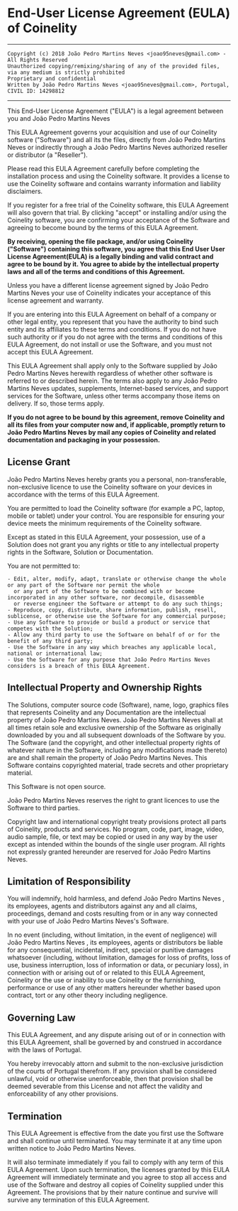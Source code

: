 # End-User License Agreement (EULA) of Coinelity

*****************************************************************************************************************

    Copyright (c) 2018 João Pedro Martins Neves <joao95neves@gmail.com> - All Rights Reserved
    Unauthorized copying/remixing/sharing of any of the provided files, via any medium is strictly prohibited
    Proprietary and confidential
    Written by João Pedro Martins Neves <joao95neves@gmail.com>, Portugal, CIVIL ID: 14298812

*****************************************************************************************************************

This End-User License Agreement ("EULA") is a legal agreement between you and João Pedro Martins Neves

This EULA Agreement governs your acquisition and use of our Coinelity software ("Software") and all its the files, directly from João Pedro Martins Neves or indirectly through a João Pedro Martins Neves authorized reseller or distributor (a "Reseller").

Please read this EULA Agreement carefully before completing the installation process and using the Coinelity software. It provides a license to use the Coinelity software and contains warranty information and liability disclaimers.

If you register for a free trial of the Coinelity software, this EULA Agreement will also govern that trial. By clicking "accept" or installing and/or using the Coinelity software, you are confirming your acceptance of the Software and agreeing to become bound by the terms of this EULA Agreement.

**By receiving, opening the file package, and/or using Coinelity ("Software") containing this software, you agree that this End User User License Agreement(EULA) is a legally binding and valid contract and agree to be bound by it. You agree to abide by the intellectual property laws and all of the terms and conditions of this Agreement.**

Unless you have a different license agreement signed by João Pedro Martins Neves your use of Coinelity indicates your acceptance of this license agreement and warranty.

If you are entering into this EULA Agreement on behalf of a company or other legal entity, you represent that you have the authority to bind such entity and its affiliates to these terms and conditions. If you do not have such authority or if you do not agree with the terms and conditions of this EULA Agreement, do not install or use the Software, and you must not accept this EULA Agreement.

This EULA Agreement shall apply only to the Software supplied by João Pedro Martins Neves herewith regardless of whether other software is referred to or described herein. The terms also apply to any João Pedro Martins Neves updates, supplements, Internet-based services, and support services for the Software, unless other terms accompany those items on delivery. If so, those terms apply.

**If you do not agree to be bound by this agreement, remove Coinelity and all its files from your computer now and, if applicable, promptly return to João Pedro Martins Neves by mail any copies of Coinelity and related documentation and packaging in your possession.**

## License Grant

João Pedro Martins Neves hereby grants you a personal, non-transferable, non-exclusive licence to use the Coinelity software on your devices in accordance with the terms of this EULA Agreement.

You are permitted to load the Coinelity software (for example a PC, laptop, mobile or tablet) under your control. You are responsible for ensuring your device meets the minimum requirements of the Coinelity software.

Except as stated in this EULA Agreement, your possession, use of a Solution does not grant you any rights or title to any intellectual property rights in the Software, Solution or Documentation.

You are not permitted to:

    - Edit, alter, modify, adapt, translate or otherwise change the whole or any part of the Software nor permit the whole
      or any part of the Software to be combined with or become incorporated in any other software, nor decompile, disassemble
      or reverse engineer the Software or attempt to do any such things;
    - Reproduce, copy, distribute, share information, publish, resell, sublicense, or otherwise use the Software for any commercial purpose;
    - Use any Software to provide or build a product or service that competes with the Solution;
    - Allow any third party to use the Software on behalf of or for the benefit of any third party;
    - Use the Software in any way which breaches any applicable local, national or international law;
    - Use the Software for any purpose that João Pedro Martins Neves considers is a breach of this EULA Agreement.

## Intellectual Property and Ownership Rights

The Solutions, computer source code (Software), name, logo, graphics files that represents Coinelity and any Documentation are the intellectual property of João Pedro Martins Neves. João Pedro Martins Neves shall at all times retain sole and exclusive ownership of the Software as originally downloaded by you and all subsequent downloads of the Software by you. The Software (and the copyright, and other intellectual property rights of whatever nature in the Software, including any modifications made thereto) are and shall remain the property of João Pedro Martins Neves. This Software contains copyrighted material, trade secrets and other proprietary material.

This Software is not open source.

João Pedro Martins Neves reserves the right to grant licences to use the Software to third parties.

Copyright law and international copyright treaty provisions protect all parts of Coinelity, products and services. No program, code, part, image, video, audio sample, file, or text may be copied or used in any way by the user except as intended within the bounds of the single user program. All rights not expressly granted hereunder are reserved for João Pedro Martins Neves.

## Limitation of Responsibility

You will indemnify, hold harmless, and defend João Pedro Martins Neves , its employees, agents and distributors against any and all claims, proceedings, demand and costs resulting from or in any way connected with your use of João Pedro Martins Neves's Software.

In no event (including, without limitation, in the event of negligence) will João Pedro Martins Neves , its employees, agents or distributors be liable for any consequential, incidental, indirect, special or punitive damages whatsoever (including, without limitation, damages for loss of profits, loss of use, business interruption, loss of information or data, or pecuniary loss), in connection with or arising out of or related to this EULA Agreement, Coinelity or the use or inability to use Coinelity or the furnishing, performance or use of any other matters hereunder whether based upon contract, tort or any other theory including negligence.

## Governing Law

This EULA Agreement, and any dispute arising out of or in connection with this EULA Agreement, shall be governed by and construed in accordance with the laws of Portugal.

You hereby irrevocably attorn and submit to the non-exclusive jurisdiction of the courts of Portugal therefrom. If any provision shall be considered unlawful, void or otherwise unenforceable, then that provision shall be deemed severable from this License and not affect the validity and enforceability of any other provisions.

## Termination

This EULA Agreement is effective from the date you first use the Software and shall continue until terminated. You may terminate it at any time upon written notice to João Pedro Martins Neves.

It will also terminate immediately if you fail to comply with any term of this EULA Agreement. Upon such termination, the licenses granted by this EULA Agreement will immediately terminate and you agree to stop all access and use of the Software and destroy all copies of Coinelity supplied under this Agreement. The provisions that by their nature continue and survive will survive any termination of this EULA Agreement.
